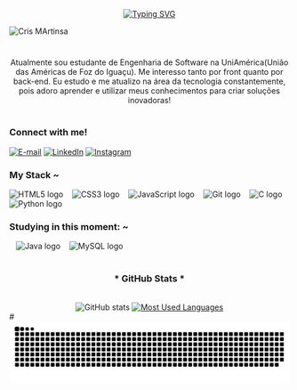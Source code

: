 <div align="center">
  <a href="https://git.io/typing-svg">
    <img src="https://readme-typing-svg.demolab.com?font=Fira+Code&weight=500&size=22&pause=1000&color=C0D1B8&center=true&vCenter=true&random=false&width=524&lines=%E2%8A%B9+Welcome+to+my+profile!+%CB%99%E1%B5%95%CB%99+%E2%8A%B9+" alt="Typing SVG">
  </a>
</div>

![Cris MArtinsa](https://github.com/ismycris/ismycris/assets/104570782/decde7a7-9266-4cfc-b0ca-1ba092fb9e07)

#

<p align="center">Atualmente sou estudante de Engenharia de Software na UniAmérica(União das Américas de Foz do Iguaçu).
Me interesso tanto por front quanto por back-end. Eu estudo e me atualizo na área da tecnologia constantemente, pois adoro aprender e utilizar meus conhecimentos para criar soluções inovadoras!

#
<img align="right" alt="" height="300px" src="https://github.com/ismycris/ismycris/assets/104570782/57f33178-c553-4437-a1e6-f06abf7a022f">


<h3 align="left">Connect with me!</h3>

[![E-mail](https://img.shields.io/badge/-Email-000?style=for-the-badge&logo=microsoft-outlook&logoColor=C0D1B8&color:FFF)](mailto:cristielythainara@gmail.com)
[![LinkedIn](https://img.shields.io/badge/-LinkedIn-000?style=for-the-badge&logo=linkedin&logoColor=C0D1B8&color:FFF)](https://www.linkedin.com/in/cristiely-tainara-da-silva-martins-30345a307/)
[![Instagram](https://img.shields.io/badge/-Instagram-000?style=for-the-badge&logo=instagram&logoColor=C0D1B8&color:FFF)](https://www.instagram.com/0_0cris0_08/)


<h3 align="left">My Stack ~</h3>

<div align="left">
  <img src="https://cdn.jsdelivr.net/gh/devicons/devicon/icons/html5/html5-original.svg" height="25" alt="HTML5 logo" />
  <img width="8" />
  <img src="https://cdn.jsdelivr.net/gh/devicons/devicon/icons/css3/css3-original.svg" height="25" alt="CSS3 logo" />
  <img width="8" />
  <img src="https://cdn.jsdelivr.net/gh/devicons/devicon/icons/javascript/javascript-plain.svg" height="25" alt="JavaScript logo" />
  <img width="8" />
  <img src="https://cdn.jsdelivr.net/gh/devicons/devicon/icons/git/git-original.svg" height="25" alt="Git logo" />
  <img width="8" />
  <img src="https://cdn.jsdelivr.net/gh/devicons/devicon/icons/c/c-original.svg" height="25" alt="C logo" />
  <img width="8" />
  <img src="https://cdn.jsdelivr.net/gh/devicons/devicon/icons/python/python-original.svg" height="25" alt="Python logo" />
</div>

<h3 align="left">Studying in this moment: ~</h3>
<div align="left">
  <img width="8" />
  <img src="https://cdn.jsdelivr.net/gh/devicons/devicon/icons/java/java-original.svg" height="25" alt="Java logo" />
  <img width="8" />
  <img src="https://cdn.jsdelivr.net/gh/devicons/devicon/icons/mysql/mysql-original.svg" height="25" alt="MySQL logo" />
</div>

#
<div style="text-align: center;" align="center">
  <h3>* GitHub Stats *</h3>
  <br>
  <img src="https://github-readme-stats-git-masterrstaa-rickstaa.vercel.app/api?username=mari4souza&hide_title=true&show_icons=true&include_all_commits=false&count_private=true&line_height=25&hide=issues&bg_color=000&title_color=B0C5A4&text_color=FFF&border_radius=3&border_color=CDE8E5&icon_color=7AB2B2&theme=jolly" alt="GitHub stats">

   <a href="https://github.com/mari4souza/github-readme-stats">
    <img src="https://github-readme-stats-git-masterrstaa-rickstaa.vercel.app/api/top-langs/?username=mari4souza&line_height=10&card_width=290&layout=compact&hide_title=false&count_private=true&langs_count=4&show_icons=true&title_color=B0C5A4&hide=html,css&bg_color=000&text_color=8B8B8B&border_radius=3&border_color=CDE8E5&count_private=true" alt="Most Used Languages">
  </a>
</div>
#


<picture align="center">
  <source media="(prefers-color-scheme: dark)" srcset="https://raw.githubusercontent.com/ismycris/ismycris/output/github-contribution-grid-snake-dark.svg">
  <source media="(prefers-color-scheme: light)" srcset="https://raw.githubusercontent.com/ismycris/ismycris/output/github-contribution-grid-snake-dark.svg">
  <img align="center" alt="github contribution grid snake animation" src="https://raw.githubusercontent.com/ismycris/ismycris/output/github-contribution-grid-snake.svg">
</picture>
